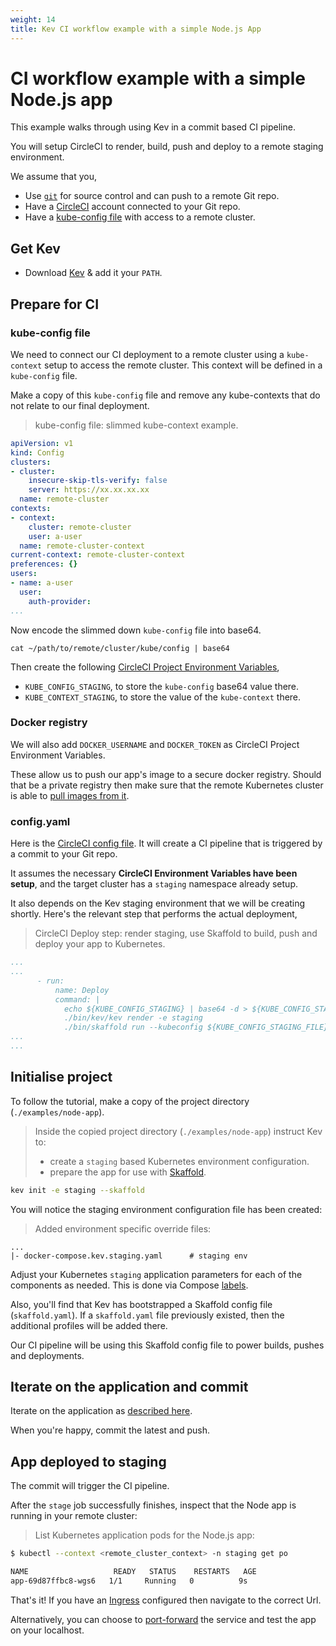 ```yaml
---
weight: 14
title: Kev CI workflow example with a simple Node.js App
---
```


# CI workflow example with a simple Node.js app  

This example walks through using Kev in a commit based CI pipeline.

You will setup CircleCI to render, build, push and deploy to a remote staging environment. 

We assume that you,
- Use [`git`](https://git-scm.com/) for source control and can push to a remote Git repo.
- Have a [CircleCI](https://circleci.com/) account connected to your Git repo.
- Have a [kube-config file](https://kubernetes.io/docs/concepts/configuration/organize-cluster-access-kubeconfig/) with access to a remote cluster.

## Get Kev

* Download [Kev](https://github.com/appvia/kev/releases/latest) & add it your `PATH`.

## Prepare for CI

### kube-config file

We need to connect our CI deployment to a remote cluster using a `kube-context` setup to access the remote cluster. This context will be defined in a `kube-config` file.

Make a copy of this `kube-config` file and remove any kube-contexts that do not relate to our final deployment.

> kube-config file: slimmed kube-context example.
```yaml
apiVersion: v1
kind: Config
clusters:
- cluster:
    insecure-skip-tls-verify: false
    server: https://xx.xx.xx.xx
  name: remote-cluster
contexts:
- context:
    cluster: remote-cluster
    user: a-user
  name: remote-cluster-context
current-context: remote-cluster-context
preferences: {}
users:
- name: a-user
  user:
    auth-provider:
...
```

Now encode the slimmed down `kube-config` file into base64.

```shell script
cat ~/path/to/remote/cluster/kube/config | base64
```

Then create the following [CircleCI Project Environment Variables](https://circleci.com/docs/2.0/env-vars/#setting-an-environment-variable-in-a-project),
- `KUBE_CONFIG_STAGING`, to store the `kube-config` base64 value there.
- `KUBE_CONTEXT_STAGING`, to store the value of the `kube-context` there.

### Docker registry

We will also add `DOCKER_USERNAME` and `DOCKER_TOKEN` as CircleCI Project Environment Variables.

These allow us to push our app's image to a secure docker registry. Should that be a private registry then make sure that the remote Kubernetes cluster is able to [pull images from it](https://kubernetes.io/docs/tasks/configure-pod-container/pull-image-private-registry/).

### config.yaml

Here is the [CircleCI config file](../../examples/node-app/.circleci/config.yml). It will create a CI pipeline that is triggered by a commit to your Git repo.

It assumes the necessary **CircleCI Environment Variables have been setup**, and the target cluster has a `staging` namespace already setup.

It also depends on the Kev staging environment that we will be creating shortly. Here's the relevant step that performs the actual deployment,

> CircleCI Deploy step: render staging, use Skaffold to build, push and deploy your app to Kubernetes. 
```yaml
...
...
      - run:
          name: Deploy
          command: |
            echo ${KUBE_CONFIG_STAGING} | base64 -d > ${KUBE_CONFIG_STAGING_FILE}
            ./bin/kev/kev render -e staging
            ./bin/skaffold run --kubeconfig ${KUBE_CONFIG_STAGING_FILE} --kube-context ${KUBE_CONTEXT_STAGING} --profile staging-env --namespace staging
...
...
``` 

## Initialise project

To follow the tutorial, make a copy of the project directory (`./examples/node-app`).

> Inside the copied project directory (`./examples/node-app`) instruct Kev to:
> * create a `staging` based Kubernetes environment configuration.
> * prepare the app for use with [Skaffold](https://skaffold.dev/).

```sh
kev init -e staging --skaffold
```

You will notice the staging environment configuration file has been created:

> Added environment specific override files:
```
... 
|- docker-compose.kev.staging.yaml      # staging env
```

Adjust your Kubernetes `staging` application parameters for each of the components as needed. This is done via Compose [labels](../../docs/reference/config-params.md).

Also, you'll find that Kev has bootstrapped a Skaffold config file (`skaffold.yaml`). If a `skaffold.yaml` file previously existed, then the additional profiles will be added there.

Our CI pipeline will be using this Skaffold config file to power builds, pushes and deployments.  

## Iterate on the application and commit

Iterate on the application as [described here](simple-nodejs-app-workflow.md#iterate-on-the-application).

When you're happy, commit the latest and push.

## App deployed to staging

The commit will trigger the CI pipeline.

After the `stage` job successfully finishes, inspect that the Node app is running in your remote cluster:

> List Kubernetes application pods for the Node.js app:
```sh
$ kubectl --context <remote_cluster_context> -n staging get po

NAME                   READY   STATUS    RESTARTS   AGE
app-69d87ffbc8-wgs6   1/1     Running   0          9s
```

That's it! If you have an [Ingress](https://kubernetes.io/docs/concepts/services-networking/ingress/) configured then navigate to the correct Url.

Alternatively, you can choose to [port-forward](https://kubernetes.io/docs/tasks/access-application-cluster/port-forward-access-application-cluster/) the service and test the app on your localhost. 